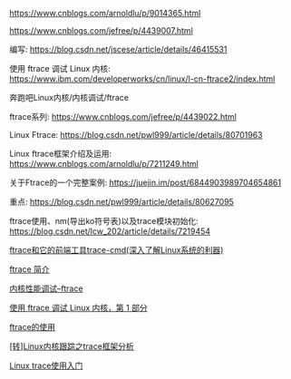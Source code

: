 https://www.cnblogs.com/arnoldlu/p/9014365.html

https://www.cnblogs.com/jefree/p/4439007.html

编写: https://blog.csdn.net/jscese/article/details/46415531

使用 ftrace 调试 Linux 内核: https://www.ibm.com/developerworks/cn/linux/l-cn-ftrace2/index.html

奔跑吧Linux内核/内核调试/ftrace

ftrace系列: https://www.cnblogs.com/jefree/p/4439022.html

Linux Ftrace: https://blog.csdn.net/pwl999/article/details/80701963

Linux ftrace框架介绍及运用: https://www.cnblogs.com/arnoldlu/p/7211249.html

关于Ftrace的一个完整案例: https://juejin.im/post/6844903989704654861

重点: https://blog.csdn.net/pwl999/article/details/80627095 

ftrace使用、nm(导出ko符号表)以及trace模块初始化: https://blog.csdn.net/lcw_202/article/details/7219454

[ftrace和它的前端工具trace-cmd(深入了解Linux系统的利器)](http://blog.yufeng.info/archives/1012)

[ftrace 简介](https://www.ibm.com/developerworks/cn/linux/l-cn-ftrace/)

[内核性能调试–ftrace](http://blog.chinaunix.net/uid-20589411-id-3501525.html)

[使用 ftrace 调试 Linux 内核，第 1 部分](https://www.ibm.com/developerworks/cn/linux/l-cn-ftrace1)

[ftrace的使用](http://blog.csdn.net/cybertan/article/details/8258394)

[[转]Linux内核跟踪之trace框架分析 ](http://blog.chinaunix.net/uid-24063584-id-2642103.html)

[Linux trace使用入门](http://blog.csdn.net/jscese/article/details/46415531)
